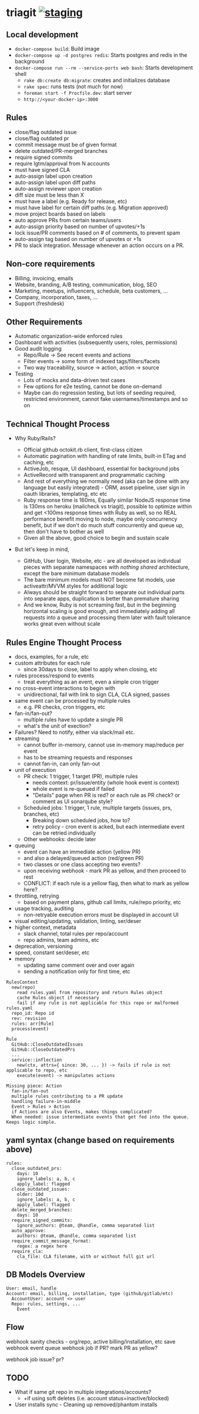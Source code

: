 # triagit [![staging](https://gitlab.com/triagit/triagit/badges/master/build.svg)](https://gitlab.com/triagit/triagit/commits/master)

## Local development

* `docker-compose build`: Build image
* `docker-compose up -d postgres redis`: Starts postgres and redis in the background
* `docker-compose run --rm --service-ports web bash`: Starts development shell
  * `rake db:create db:migrate`: creates and initializes database
  * `rake spec`: runs tests (not much for now)
  * `foreman start -f Procfile.dev`: start server
  * `http://<your-docker-ip>:3000`

## Rules

* close/flag outdated issue
* close/flag outdated pr
* commit message must be of given format
* delete outdated/PR-merged branches
* require signed commits
* require lgtm/approval from N accounts
* must have signed CLA
* auto-assign label upon creation
* auto-assign label upon diff paths
* auto-assign reviewer upon creation
* diff size must be less than X
* must have a label (e.g. Ready for release, etc)
* must have label for certain diff paths (e.g. Migration approved)
* move project boards based on labels
* auto approve PRs from certain teams/users
* auto-assign priority based on number of upvotes/+1s
* lock issue/PR comments based on # of comments, to prevent spam
* auto-assign tag based on number of upvotes or +1s
* PR to slack integration. Message whenever an action occurs on a PR.

## Non-core requirements

* Billing, invoicing, emails
* Website, branding, A/B testing, communication, blog, SEO
* Marketing, meetups, influencers, schedule, beta customers, ...
* Company, incorporation, taxes, ...
* Support (freshdesk)

## Other Requirements

* Automatic organization-wide enforced rules
* Dashboard with activities (subsequently users, roles, permissions)
* Good audit logging
  * Repo/Rule -> See recent events and actions
  * Filter events -> some form of indexed tags/filters/facets
  * Two way traceability, source -> action, action -> source
* Testing
  * Lots of mocks and data-driven test cases
  * Few options for e2e testing, cannot be done on-demand
  * Maybe can do regression testing, but lots of seeding required, restricted environment, cannot fake usernames/timestamps and so on

## Technical Thought Process

* Why Ruby/Rails?
  - Official github octokit.rb client, first-class citizen
  - Automatic pagination with handling of rate limits, built-in ETag and caching, etc
  - ActiveJob, resque, UI dashboard, essential for background jobs
  - ActiveRecord with transparent and programmatic caching
  - And rest of everything we normally need (aka can be done with any language but easily integrated) - ORM, asset pipeline, user sign in oauth libraries, templating, etc etc
  - Ruby response time is 160ms, Equally similar NodeJS response time is 130ms on heroku (mailcheck vs triagit), possible to optimize within and get <100ms response times with Ruby as well, so no REAL performance benefit moving to node, maybe only concurrency benefit, but if we don't do much stuff concurrently and queue up, then don't have to bother as well
  - Given all the above, good choice to begin and sustain scale

* But let's keep in mind,
  - GitHub, User login, Website, etc - are all developed as individual pieces with separate namespaces with *nothing shared* architecture, except the bare minimum database models
  - The bare minimum models must NOT become fat models, use activeattr/MVVM styles for additional logic
  - Always should be straight forward to separate out individual parts into separate apps, duplication is better than premature sharing
  - And we know, Ruby is not screaming fast, but in the beginning horizontal scaling is good enough, and immediately adding all requests into a queue and processing them later with fault tolerance works great even without scale

## Rules Engine Thought Process

- docs, examples, for a rule, etc
- custom attributes for each rule
  - since 30days to close, label to apply when closing, etc
- rules process/respond to events
  - treat everything as an event, even a simple cron trigger
- no cross-event interactions to begin with
  - unidirectional, fail with link to sign CLA, CLA signed, passes
- same event can be processed by multiple rules
  - e.g. PR checks, cron triggers, etc
- fan-in/fan-out?
  - multiple rules have to update a single PR
  - what's the unit of exection?
- Failures? Need to notify, either via slack/mail etc.
- streaming
  - cannot buffer in-memory, cannot use in-memory map/reduce per event
  - has to be streaming requests and responses
  - cannot fan-in, can only fan-out
- unit of execution
  - PR check: 1 trigger, 1 target (PR), multiple rules
    - needs context: pr/issue/entity (whole hook event is context)
    - whole event is re-queued if failed
    - "Details" page when PR is red? or each rule as PR check? or comment as UI sonarqube style?
  - Scheduled jobs: 1 trigger, 1 rule, multiple targets (issues, prs, branches, etc)
    - Breaking down scheduled jobs, how to?
    - retry policy - cron event is acked, but each intermediate event can be retried individually
  - Other webhooks: decide later
- queuing
  - event can have an immediate action (yellow PR)
  - and also a delayed/queued action (red/green PR)
  - two classes or one class accepting two events?
  - upon receiving webhook - mark PR as yellow, and then proceed to rest
  - CONFLICT: if each rule is a yellow flag, then what to mark as yellow here?
- throttling, retrying
  - based on payment plans, github call limits, rule/repo priority, etc
- usage tracking, auditing
  - non-retryable execution errors must be displayed in account UI
- visual editing/updating, validation, linting, ser/deser
- higher context, metadata
  - slack channel, total rules per repo/account
  - repo admins, team admins, etc
- deprecation, versioning
- speed, constant ser/deser, etc
- memory
  - updating same comment over and over again
  - sending a notification only for first time, etc

```
RulesContext
  new(repo)
    read rules.yaml from repository and return Rules object
    cache Rules object if necessary
    fail if any rule is not applicable for this repo or malformed rules.yaml
  repo_id: Repo id
  rev: revision
  rules: arr[Rule]
  process(event)

Rule
  GitHub::CloseOutdatedIssues
  GitHub::CloseOutdatedPrs
  ...
  service::inflection
    new(ctx, attrs={ since: 30, ... }) -> fails if rule is not applicable to repo, etc
    execute(event) -> manipulates actions

Missing piece: Action
  fan-in/fan-out
  multiple rules contributing to a PR update
  handling failure-in-middle
  Event > Rules > Action
  if Actions are also Events, makes things complicated?
  When needed: issue intermediate events that get fed into the queue. Keeps logic simple.  
```

## yaml syntax (change based on requirements above)

```
rules:
  close_outdated_prs:
    days: 10
    ignore_labels: a, b, c
    apply_label: flagged
  close_outdated_issues:
    older: 10d
    ignore_labels: a, b, c
    apply_label: flagged
  delete_merged_branches:
    days: 10
  require_signed_commits:
    ignore_authors: @team, @handle, comma separated list
  auto_approve:
    authors: @team, @handle, comma separated list
  require_commit_message_format:
    regex: a regex here
  require_cla:
    cla_file: CLA filename, with or without full git url
```

## DB Models Overview

```
User: email, handle
Account: email, billing, installation, type (github/gitlab/etc)
  AccountUser: account <> user
  Repo: rules, settings, ...
    Event
```

## Flow

webhook
  sanity checks - org/repo, active billing/installation, etc
  save webhook event
  queue webhook job
  if PR? mark PR as yellow?

webhook job
  issue? pr?

## TODO

* What if same git repo in multiple integrations/accounts?
  * +if using soft deletes (i.e. account status=inactive/blocked)
* User installs sync - Cleaning up removed/phantom installs
